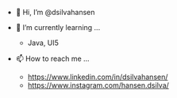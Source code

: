 - 👋 Hi, I’m @dsilvahansen

- 🌱 I’m currently learning ...
  - Java, UI5  
- 📫 How to reach me ...
  - https://www.linkedin.com/in/dsilvahansen/
  - https://www.instagram.com/hansen.dsilva/

<!---
dsilvahansen/dsilvahansen is a ✨ special ✨ repository because its `README.md` (this file) appears on your GitHub profile.
You can click the Preview link to take a look at your changes.
--->

